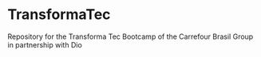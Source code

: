 # TransformaTec
Repository for the Transforma Tec Bootcamp of the Carrefour Brasil Group in partnership with Dio 
